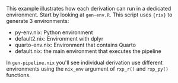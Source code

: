 This example illustrates how each derivation can run in a dedicated environment.
Start by looking at `gen-env.R`. This script uses `{rix}` to generate 3 environments:

- py-env.nix: Python environment
- default2.nix: Environment with dplyr
- quarto-env.nix: Environment that contains Quarto
- default.nix: the main environment that executes the pipeline

In `gen-pipeline.nix` you'll see individual derivation use different environments
using the `nix_env` argument of `rxp_r()` and `rxp_py()` functions.
